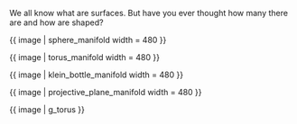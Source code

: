 We all know what are surfaces. But have you ever thought how many there are and how are shaped?

{{ image | sphere_manifold width = 480 }}

{{ image | torus_manifold width = 480 }}

{{ image | klein_bottle_manifold width = 480 }}

{{ image | projective_plane_manifold width = 480 }}

{{ image | g_torus }}